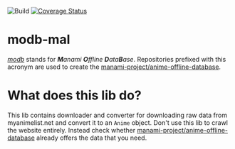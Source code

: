 ![Build](https://github.com/manami-project/modb-mal/workflows/Build/badge.svg) [![Coverage Status](https://coveralls.io/repos/github/manami-project/modb-mal/badge.svg)](https://coveralls.io/github/manami-project/modb-mal)
# modb-mal
_[modb](https://github.com/manami-project?tab=repositories&q=modb&type=source)_ stands for _**M**anami **O**ffline **D**ata**B**ase_. Repositories prefixed with this acronym are used to create the [manami-project/anime-offline-database](https://github.com/manami-project/anime-offline-database).

# What does this lib do?
This lib contains downloader and converter for downloading raw data from myanimelist.net and convert it to an `Anime` object.
Don't use this lib to crawl the website entirely. Instead check whether [manami-project/anime-offline-database](https://github.com/manami-project/anime-offline-database) already offers the data that you need.
